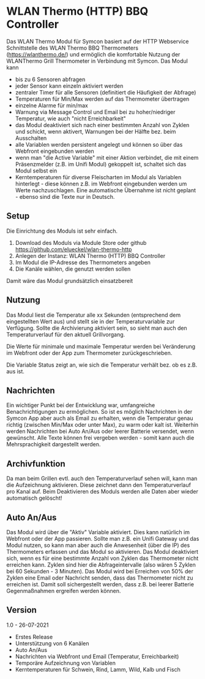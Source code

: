 # WLAN Thermo (HTTP) BBQ Controller 

Das WLAN Thermo Modul für Symcon basiert auf der HTTP Webservice Schnittstelle des WLAN Thermo BBQ Thermometers (https://wlanthermo.de/) und ermöglich die komfortable Nutzung der WLANThermo Grill Thermometer in Verbindung mit Symcon. Das Modul kann 

* bis zu 6 Sensoren abfragen
* jeder Sensor kann einzeln aktiviert werden 
* zentraler Timer für alle Sensoren (definitiert die Häufigkeit der Abfrage)
* Temperaturen für Min/Max werden auf das Thermometer übertragen
* einzelne Alarme für min/max
* Warnung via Message Control und Email bei zu hoher/niedriger Temperatur, wie auch "nicht Erreichbarkeit"
* das Modul deaktiviert sich nach einer bestimmten Anzahl von Zyklen und schickt, wenn aktivert, Warnungen bei der Hälfte bez. beim Ausschalten
* alle Variablen werden persistent angelegt und können so über das Webfront eingebunden werden
* wenn man "die Active Variable" mit einer Aktion verbindet, die mit einem Präsenzmelder (z.B. im Unifi Modul) gekoppelt ist, schaltet sich das Modul selbst ein
* Kerntemperaturen für diverse Fleischarten im Modul als Variablen hinterlegt - diese können z.B. im Webfront eingebunden werden um Werte nachzuschlagen. Eine automatische Übernahme ist nicht geplant - ebenso sind die Texte nur in Deutsch.

## Setup
Die Einrichtung des Moduls ist sehr einfach. 
1. Download des Moduls via Module Store oder github https://github.com/elueckel/wlan-thermo-http 
2. Anlegen der Instanz: WLAN Thermo (HTTP) BBQ Controller
3. Im Modul die IP-Adresse des Thermometers angeben
4. Die Kanäle wählen, die genutzt werden sollen

Damit wäre das Modul grundsätzlich einsatzbereit

## Nutzung
Das Modul liest die Temperatur alle xx Sekunden (entsprechend dem eingestellten Wert aus) und stellt sie in der Temperaturvariable zur Verfügung. Sollte die Archivierung aktiviert sein, so sieht man auch den Temperaturverlauf für den aktuell Grillvorgang. 

Die Werte für minimale und maximale Temperatur werden bei Veränderung im Webfront oder der App zum Thermometer zurückgeschrieben. 

Die Variable Status zeigt an, wie sich die Temperatur verhält bez. ob es z.B. aus ist.

## Nachrichten
Ein wichtiger Punkt bei der Entwicklung war, umfangreiche Benachrichtigungen zu ermöglichen. So ist es möglich Nachrichten in der Symcon App aber auch als Email zu erhalten, wenn die Temperatur genau richtig (zwischen Min/Max oder unter Max), zu warm oder kalt ist. 
Weiterhin werden Nachrichten bei Auto An/Aus oder leerer Batterie versendet, wenn gewünscht. 
Alle Texte können frei vergeben werden - somit kann auch die Mehrsprachigkeit dargestellt werden. 

## Archivfunktion
Da man beim Grillen evtl. auch den Temperaturverlauf sehen will, kann man die Aufzeichnung aktivieren. Diese zeichnet dann den Temperaturverlauf pro Kanal auf. Beim Deaktivieren des Moduls werden alle Daten aber wieder automatisch gelöscht!

## Auto An/Aus
Das Modul wird über die "Aktiv" Variable aktiviert. Dies kann natürlich im Webfront oder der App passieren. Sollte man z.B. ein Unifi Gateway und das Modul nutzen, so kann man aber auch die Anwesenheit (über die IP) des Thermometers erfassen und das Modul so aktivieren. 
Das Modul deaktiviert sich, wenn es für eine bestimmte Anzahl von Zyklen das Thermometer nicht erreichen kann. Zyklen sind hier die Abfrageintervalle (also wären 5 Zyklen bei 60 Sekunden - 3 Minuten). Das Modul wird bei Erreichen von 50% der Zyklen eine Email oder Nachricht senden, dass das Thermometer nicht zu erreichen ist. Damit soll sichergestellt werden, dass z.B. bei leerer Batterie Gegenmaßnahmen ergreifen werden können. 


## Version
1.0 - 26-07-2021
* Erstes Release
* Unterstützung von 6 Kanälen 
* Auto An/Aus
* Nachrichten via Webfront und Email (Temperatur, Erreichbarkeit)
* Temporäre Aufzeichnung von Variablen
* Kerntemperaturen für Schwein, Rind, Lamm, Wild, Kalb und Fisch
